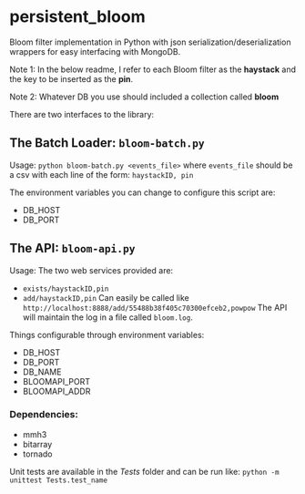 # persistent_bloom
Bloom filter implementation in Python with json serialization/deserialization wrappers for easy interfacing with MongoDB.

Note 1: In the below readme, I refer to each Bloom filter as the **haystack** and the key to be inserted as the **pin**.

Note 2: Whatever DB you use should included a collection called **bloom**

There are two interfaces to the library:
## The Batch Loader: `bloom-batch.py`
Usage: `python bloom-batch.py <events_file>`
where `events_file` should be a csv with each line of the form: `haystackID, pin`

The environment variables you can change to configure this script are:
- DB_HOST
- DB_PORT

## The API: `bloom-api.py`
Usage: The two web services provided are:
- `exists/haystackID,pin`
- `add/haystackID,pin`
Can easily be called like `http://localhost:8888/add/55488b38f405c70300efceb2,powpow`
The API will maintain the log in a file called `bloom.log`.

Things configurable through environment variables:
- DB_HOST
- DB_PORT
- DB_NAME
- BLOOMAPI_PORT
- BLOOMAPI_ADDR

### Dependencies:
 - mmh3
 - bitarray
 - tornado

Unit tests are available in the *Tests* folder and can be run like: `python -m unittest Tests.test_name`
